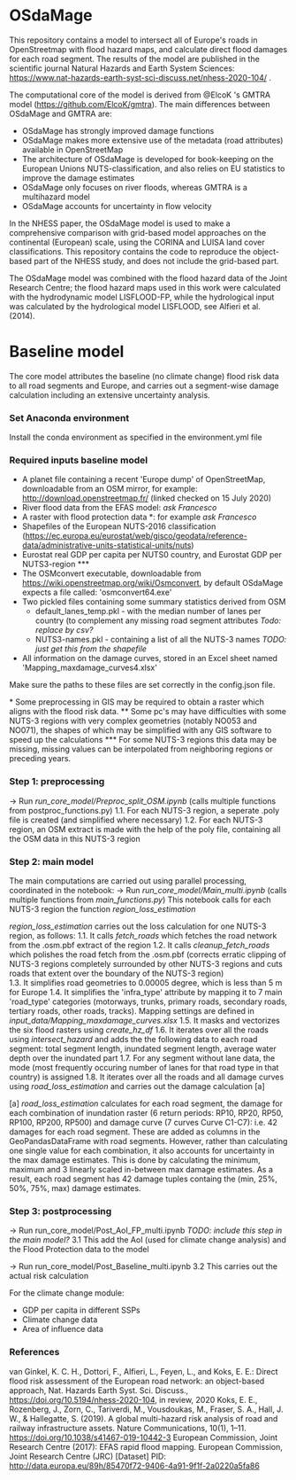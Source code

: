 # OSdaMage
This repository contains a model to intersect all of Europe's roads in OpenStreetmap with flood hazard maps, and calculate direct flood damages for each road segment. The results of the model are published in the scientific journal Natural Hazards and Earth System Sciences: https://www.nat-hazards-earth-syst-sci-discuss.net/nhess-2020-104/ .

The computational core of the model is derived from @ElcoK 's GMTRA model (https://github.com/ElcoK/gmtra). The main differences between OSdaMage and GMTRA are:
 - OSdaMage has strongly improved damage functions
 - OSdaMage makes more extensive use of the metadata (road attributes) available in OpenStreetMap
 - The architecture of OSdaMage is developed for book-keeping on the European Unions NUTS-classification, and also relies on EU statistics to improve the damage estimates
 - OSdaMage only focuses on river floods, whereas GMTRA is a multihazard model
 - OSdaMage accounts for uncertainty in flow velocity
 
In the NHESS paper, the OSdaMage model is used to make a comprehensive comparison with grid-based model approaches on the continental (European) scale, using the CORINA and LUISA land cover classifications. This repository contains the code to reproduce the object-based part of the NHESS study, and does not include the grid-based part.

The OSdaMage model was combined with the flood hazard data of the Joint Research Centre; the flood hazard maps used in this work were calculated with the hydrodynamic model LISFLOOD-FP, while the hydrological input was calculated by the hydrological model LISFLOOD, see Alfieri et al. (2014).

# Baseline model
The core model attributes the baseline (no climate change) flood risk data to all road segments and Europe, and carries out a segment-wise damage calculation including an extensive uncertainty analysis.

### Set Anaconda environment
Install the conda environment as specified in the environment.yml file

### Required inputs baseline model
 - A planet file containing a recent 'Europe dump' of OpenStreetMap, downloadable from an OSM mirror, for example: http://download.openstreetmap.fr/ (linked checked on 15 July 2020)
 - River flood data from the EFAS model: *ask Francesco*
 - A raster with flood protection data \*: for example *ask Francesco*
 - Shapefiles of the European NUTS-2016 classification (https://ec.europa.eu/eurostat/web/gisco/geodata/reference-data/administrative-units-statistical-units/nuts)
 - Eurostat real GDP per capita per NUTS0 country, and Eurostat GDP per NUTS3-region \*\*\*
 - The OSMconvert executable, downloadable from https://wiki.openstreetmap.org/wiki/Osmconvert, by default OSdaMage expects a file called: 'osmconvert64.exe'
 - Two pickled files containing some summary statistics derived from OSM
      - default_lanes_temp.pkl - with the median number of lanes per country (to complement any missing road segment attributes *Todo: replace by csv?*
      - NUTS3-names.pkl - containing a list of all the NUTS-3 names *TODO: just get this from the shapefile*
 - All information on the damage curves, stored in an Excel sheet named 'Mapping_maxdamage_curves4.xlsx'

Make sure the paths to these files are set correctly in the config.json file.

\* Some preprocessing in GIS may be required to obtain a raster which aligns with the flood risk data.
\*\* Some pc's may have difficulties with some NUTS-3 regions with very complex geometries (notably NO053 and NO071), the shapes of which may be simplified with any GIS software to speed up the calculations
\*\*\* For some NUTS-3 regions this data may be missing, missing values can be interpolated from neighboring regions or preceding years.

### Step 1: preprocessing 

 -> Run *run_core_model/Preproc_split_OSM.ipynb* (calls multiple functions from postproc_functions.py)
 1.1. For each NUTS-3 region, a seperate .poly file is created (and simplified where necessary)
 1.2. For each NUTS-3 region, an OSM extract is made with the help of the poly file, containing all the OSM data in this NUTS-3 region

### Step 2: main model
The main computations are carried out using parallel processing, coordinated in the notebook:
 -> Run *run_core_model/Main_multi.ipynb* (calls multiple functions from *main_functions.py*)
This notebook calls for each NUTS-3 region the function *region_loss_estimation*

*region_loss_estimation* carries out the loss calculation for one NUTS-3 region, as follows:
  1.1. It calls *fetch_roads* which fetches the road network from the .osm.pbf extract of the region
  1.2. It calls *cleanup_fetch_roads* which polishes the road fetch from the .osm.pbf (corrects erratic clipping of NUTS-3 regions completely surrounded by other NUTS-3 regions and cuts roads that extent over the boundary of the NUTS-3 region)\
  1.3. It simplifies road geometries to 0.00005 degree, which is less than 5 m for Europe
  1.4. It simplifies the 'infra_type' attribute by mapping it to 7 main 'road_type' categories (motorways, trunks, primary roads, secondary roads, tertiary roads, other roads, tracks). Mapping settings are defined in *input_data/Mapping_maxdamage_curves.xlsx*
  1.5. It masks and vectorizes the six flood rasters using *create_hz_df*
  1.6. It iterates over all the roads using *intersect_hazard* and adds the the following data to each road segment: total segment length, inundated segment length, average water depth over the inundated part
  1.7. For any segment without lane data, the mode (most frequently occuring number of lanes for that road type in that country) is assigned
  1.8. It iterates over all the roads and all damage curves using *road_loss_estimation* and carries out the damage calculation [a]
 
 [a] *road_loss_estimation* calculates for each road segment, the damage for each combination of inundation raster (6 return periods: RP10, RP20, RP50, RP100, RP200, RP500) and damage curve (7 curves Curve C1-C7): i.e. 42 damages for each road segment. These are added as columns in the GeoPandasDataFrame with road segments. However, rather than calculating one single value for each combination, it also accounts for uncertainty in the max damage estimates. This is done by calculating the minimum, maximum and 3 linearly scaled in-between max damage estimates. As a result, each road segment has 42 damage tuples containg the (min, 25%, 50%, 75%, max) damage estimates.
 
 
### Step 3: postprocessing
 -> Run run_core_model/Post_AoI_FP_multi.ipynb *TODO: include this step in the main model?*
 3.1 This add the AoI (used for climate change analysis) and the Flood Protection data to the model
 
 -> Run run_core_model/Post_Baseline_multi.ipynb
 3.2 This carries out the actual risk calculation


For the climate change module:
 - GDP per capita in different SSPs
 - Climate change data 
 - Area of influence data

### References
van Ginkel, K. C. H., Dottori, F., Alfieri, L., Feyen, L., and Koks, E. E.: Direct flood risk assessment of the European road network: an object-based approach, Nat. Hazards Earth Syst. Sci. Discuss., https://doi.org/10.5194/nhess-2020-104, in review, 2020
Koks, E. E., Rozenberg, J., Zorn, C., Tariverdi, M., Vousdoukas, M., Fraser, S. A., Hall, J. W., & Hallegatte, S. (2019). A global multi-hazard risk analysis of road and railway infrastructure assets. Nature Communications, 10(1), 1–11. https://doi.org/10.1038/s41467-019-10442-3
European Commission, Joint Research Centre (2017):  EFAS rapid flood mapping. European Commission, Joint Research Centre (JRC) [Dataset] PID: http://data.europa.eu/89h/85470f72-9406-4a91-9f1f-2a0220a5fa86

